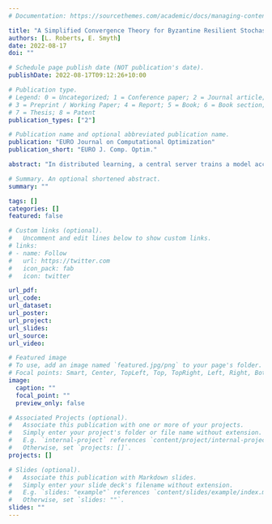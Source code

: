 ```yaml
---
# Documentation: https://sourcethemes.com/academic/docs/managing-content/

title: "A Simplified Convergence Theory for Byzantine Resilient Stochastic Gradient Descent"
authors: [L. Roberts, E. Smyth]
date: 2022-08-17
doi: ""

# Schedule page publish date (NOT publication's date).
publishDate: 2022-08-17T09:12:26+10:00

# Publication type.
# Legend: 0 = Uncategorized; 1 = Conference paper; 2 = Journal article;
# 3 = Preprint / Working Paper; 4 = Report; 5 = Book; 6 = Book section;
# 7 = Thesis; 8 = Patent
publication_types: ["2"]

# Publication name and optional abbreviated publication name.
publication: "EURO Journal on Computational Optimization"
publication_short: "EURO J. Comp. Optim."

abstract: "In distributed learning, a central server trains a model according to updates provided by nodes holding local data samples. In the presence of one or more malicious servers sending incorrect information (a Byzantine adversary), standard algorithms for model training such as stochastic gradient descent (SGD) fail to converge. In this paper, we present a simplified convergence theory for the generic Byzantine Resilient SGD method originally proposed by Blanchard et al. [NeurIPS 2017]. Compared to the existing analysis, we shown convergence to a stationary point in expectation under standard assumptions on the (possibly nonconvex) objective function and flexible assumptions on the stochastic gradients."

# Summary. An optional shortened abstract.
summary: ""

tags: []
categories: []
featured: false

# Custom links (optional).
#   Uncomment and edit lines below to show custom links.
# links:
# - name: Follow
#   url: https://twitter.com
#   icon_pack: fab
#   icon: twitter

url_pdf:
url_code:
url_dataset:
url_poster:
url_project:
url_slides:
url_source:
url_video:

# Featured image
# To use, add an image named `featured.jpg/png` to your page's folder. 
# Focal points: Smart, Center, TopLeft, Top, TopRight, Left, Right, BottomLeft, Bottom, BottomRight.
image:
  caption: ""
  focal_point: ""
  preview_only: false

# Associated Projects (optional).
#   Associate this publication with one or more of your projects.
#   Simply enter your project's folder or file name without extension.
#   E.g. `internal-project` references `content/project/internal-project/index.md`.
#   Otherwise, set `projects: []`.
projects: []

# Slides (optional).
#   Associate this publication with Markdown slides.
#   Simply enter your slide deck's filename without extension.
#   E.g. `slides: "example"` references `content/slides/example/index.md`.
#   Otherwise, set `slides: ""`.
slides: ""
---
```

